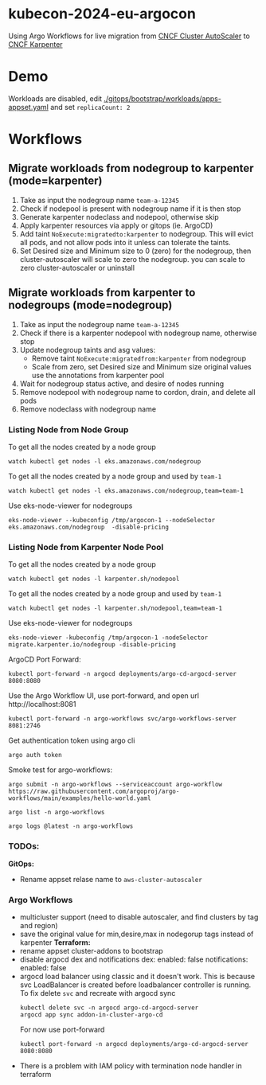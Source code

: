 # kubecon-2024-eu-argocon
Using Argo Workflows for live migration from [CNCF Cluster AutoScaler](https://github.com/kubernetes/autoscaler) to [CNCF Karpenter](https://github.com/kubernetes-sigs/karpenter)

# Demo
Workloads are disabled, edit [./gitops/bootstrap/workloads/apps-appset.yaml](./gitops/bootstrap/workloads/apps-appset.yaml) and set `replicaCount: 2`


# Workflows

## Migrate workloads from nodegroup to karpenter (mode=karpenter)
1. Take as input the nodegroup name `team-a-12345`
1. Check if nodepool is present with nodegroup name if it is then stop
1. Generate karpenter nodeclass and nodepool, otherwise skip
1. Apply karpenter resources via apply or gitops (ie. ArgoCD)
1. Add taint `NoExecute:migratedto:karpenter` to nodegroup. This will evict all pods, and not allow pods into it unless can tolerate the taints.
1. Set Desired size and Minimum size to 0 (zero) for the nodegroup, then cluster-autoscaler will scale to zero the nodegroup. you can scale to zero cluster-autoscaler or uninstall

## Migrate workloads from karpenter to nodegroups (mode=nodegroup)
1. Take as input the nodegroup name `team-a-12345`
1. Check if there is a karpenter nodepool with nodegroup name, otherwise stop
1. Update nodegroup taints and asg values:
    - Remove taint `NoExecute:migratedfrom:karpenter` from nodegroup
    - Scale from zero, set Desired size and Minimum size original values use the annotations from karpenter pool
1. Wait for nodegroup status active, and desire of nodes running
1. Remove nodepool with nodegroup name to cordon, drain, and delete all pods
1. Remove nodeclass with nodegroup name


### Listing Node from Node Group
To get all the nodes created by a node group
```shell
watch kubectl get nodes -l eks.amazonaws.com/nodegroup
```
To get all the nodes created by a node group and used by `team-1`
```shell
watch kubectl get nodes -l eks.amazonaws.com/nodegroup,team=team-1
```
Use eks-node-viewer for nodegroups
```shell
eks-node-viewer --kubeconfig /tmp/argocon-1 --nodeSelector eks.amazonaws.com/nodegroup  -disable-pricing
```
### Listing Node from Karpenter Node Pool
To get all the nodes created by a node group
```shell
watch kubectl get nodes -l karpenter.sh/nodepool
```
To get all the nodes created by a node group and used by `team-1`
```shell
watch kubectl get nodes -l karpenter.sh/nodepool,team=team-1
```
Use eks-node-viewer for nodegroups
```shell
eks-node-viewer -kubeconfig /tmp/argocon-1 -nodeSelector migrate.karpenter.io/nodegroup -disable-pricing
```

ArgoCD Port Forward:
```shell
kubectl port-forward -n argocd deployments/argo-cd-argocd-server 8080:8080
```

Use the Argo Workflow UI, use port-forward, and open url http://localhost:8081
```shell
kubectl port-forward -n argo-workflows svc/argo-workflows-server 8081:2746
```
Get authentication token using argo cli
```shell
argo auth token
```
Smoke test for argo-workflows:
```shell
argo submit -n argo-workflows --serviceaccount argo-workflow https://raw.githubusercontent.com/argoproj/argo-workflows/main/examples/hello-world.yaml

argo list -n argo-workflows

argo logs @latest -n argo-workflows
```




### TODOs:

**GitOps:**
- Rename appset relase name to `aws-cluster-autoscaler`

### Argo Workflows
- multicluster support (need to disable autoscaler, and find clusters by tag and region)
- save the original value for min,desire,max in nodegorup tags instead of karpenter
**Terraform:**
- rename appset cluster-addons to bootstrap
- disable argocd dex and notifications
    dex:
      enabled: false
    notifications:
      enabled: false
- argocd load balancer using classic and it doesn't work. This is because svc LoadBalancer is created before loadbalancer controller is running.
    To fix delete `svc` and recreate with argocd sync
    ```shell
    kubectl delete svc -n argocd argo-cd-argocd-server
    argocd app sync addon-in-cluster-argo-cd
    ```
    For now use port-forward
    ```shell
    kubectl port-forward -n argocd deployments/argo-cd-argocd-server 8080:8080
    ```
- There is a problem with IAM policy with termination node handler in terraform


